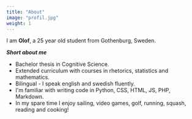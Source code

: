 ```yaml
---
title: "About"
image: "profil.jpg"
weight: 1
---
```


I am **Olof**, a 25 year old student from Gothenburg, Sweden.

***Short about me***

* Bachelor thesis in Cognitive Science.
* Extended curriculum with courses in rhetorics, statistics and mathematics.
* Bilingual - I speak english and swedish fluently.
* I'm familiar with writing code in Python, CSS, HTML, JS, PHP, Markdown.
* In my spare time I enjoy sailing, video games, golf, running, squash, reading and cooking!
